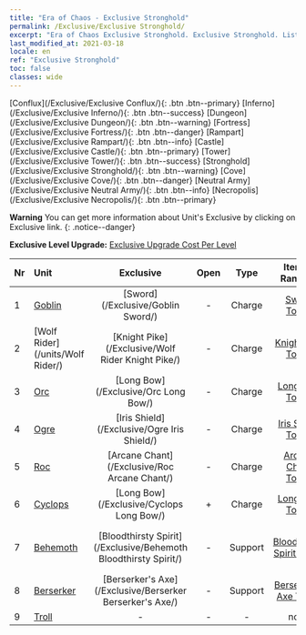 ```yaml
---
title: "Era of Chaos - Exclusive Stronghold"
permalink: /Exclusive/Exclusive Stronghold/
excerpt: "Era of Chaos Exclusive Stronghold. Exclusive Stronghold. List of Exclusive Stronghold in Era of Chaos"
last_modified_at: 2021-03-18
locale: en
ref: "Exclusive Stronghold"
toc: false
classes: wide
---
```

 [Conflux](/Exclusive/Exclusive Conflux/){: .btn .btn--primary} [Inferno](/Exclusive/Exclusive Inferno/){: .btn .btn--success} [Dungeon](/Exclusive/Exclusive Dungeon/){: .btn .btn--warning} [Fortress](/Exclusive/Exclusive Fortress/){: .btn .btn--danger} [Rampart](/Exclusive/Exclusive Rampart/){: .btn .btn--info} [Castle](/Exclusive/Exclusive Castle/){: .btn .btn--primary} [Tower](/Exclusive/Exclusive Tower/){: .btn .btn--success} [Stronghold](/Exclusive/Exclusive Stronghold/){: .btn .btn--warning} [Cove](/Exclusive/Exclusive Cove/){: .btn .btn--danger} [Neutral Army](/Exclusive/Exclusive Neutral Army/){: .btn .btn--info} [Necropolis](/Exclusive/Exclusive Necropolis/){: .btn .btn--primary} 

**Warning** You can get more information about Unit's Exclusive by clicking on Exclusive link. 
{: .notice--danger}

 **Exclusive Level Upgrade:** [Exclusive Upgrade Cost Per Level](/Exclusive/ExclusiveUpgradeCostPerLevel/)

  | Nr |         Unit        | Exclusive | Open  |    Type   |  Item to Rank UP      |  Skin   |
  |:---|:--------------------|:-------------:|:-----:|:---------:|:---------------------:|:-------:|
  | 1  | [Goblin](/units/Goblin/) | [Sword](/Exclusive/Goblin Sword/) | - | Charge | [Sword Token](/Items/con_165/) | - |
  | 2  | [Wolf Rider](/units/Wolf Rider/) | [Knight Pike](/Exclusive/Wolf Rider Knight Pike/) | - | Charge | [Knight Pike Token](/Items/con_212/) | - |
  | 3  | [Orc](/units/Orc/) | [Long Bow](/Exclusive/Orc Long Bow/) | - | Charge | [Long Bow Token](/Items/con_136/) | - |
  | 4  | [Ogre](/units/Ogre/) | [Iris Shield](/Exclusive/Ogre Iris Shield/) | - | Charge | [Iris Shield Token](/Items/con_155/) | - |
  | 5  | [Roc](/units/Roc/) | [Arcane Chant](/Exclusive/Roc Arcane Chant/) | - | Charge | [Arcane Chant Token](/Items/con_124/) | - |
  | 6  | [Cyclops](/units/Cyclops/) | [Long Bow](/Exclusive/Cyclops Long Bow/) | + | Charge | [Long Bow Token](/Items/con_136/) | - |
  | 7  | [Behemoth](/units/Behemoth/) | [Bloodthirsty Spirit](/Exclusive/Behemoth Bloodthirsty Spirit/) | - | Support | [Bloodthirsty Spirit Token](/Items/con_377/) | [Bloodthirsty Spirit Special Skin](/Items/con_662/) |
  | 8  | [Berserker](/units/Berserker/) | [Berserker's Axe](/Exclusive/Berserker Berserker's Axe/) | - | Support | [Berserker's Axe Token](/Items/con_801/) | [Berserker's Axe Special Skin](/Items/con_349/) |
  | 9  | [Troll](/units/Troll/) | - | - | - | none | none |
